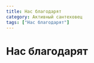 ```yaml
---
title: Нас благодарят
category: Активный сантеховец
tags: ["Нас благодарят"]
---
```

# Нас благодарят
